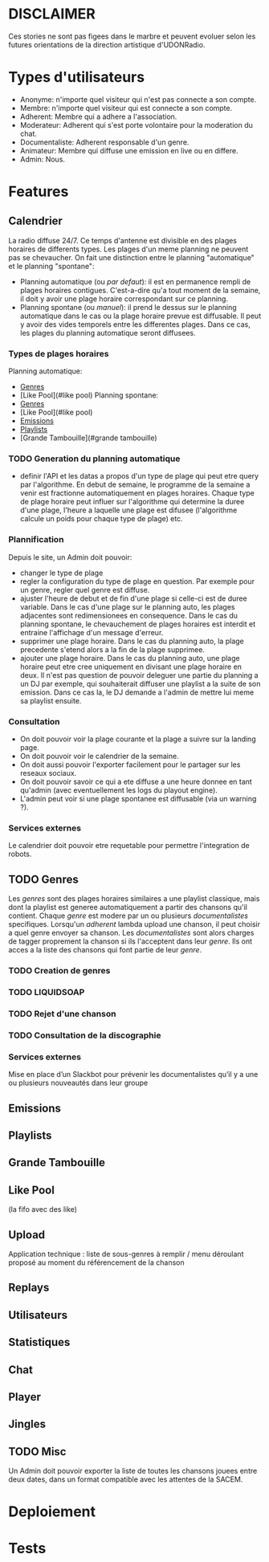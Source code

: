 # DISCLAIMER
Ces stories ne sont pas figees dans le marbre et peuvent evoluer selon les
futures orientations de la direction artistique d'UDONRadio.

# Types d'utilisateurs

- Anonyme: n'importe quel visiteur qui n'est pas connecte a son compte.
- Membre: n'importe quel visiteur qui est connecte a son compte.
- Adherent: Membre qui a adhere a l'association.
- Moderateur: Adherent qui s'est porte volontaire pour la moderation
  du chat.
- Documentaliste: Adherent responsable d'un genre.
- Animateur: Membre qui diffuse une emission en live ou en differe.
- Admin: Nous.

# Features

## Calendrier
La radio diffuse 24/7. Ce temps d'antenne est divisible en des plages horaires
de differents types. Les plages d'un meme planning ne peuvent pas se chevaucher.
On fait une distinction entre le planning "automatique" et le planning
"spontane":

- Planning automatique (ou _par defaut_): il est en permanence rempli de plages
  horaires contigues. C'est-a-dire qu'a tout moment de la semaine, il doit y
  avoir une plage horaire correspondant sur ce planning.
- Planning spontane (ou _manuel_): il prend le dessus sur le planning
  automatique dans le cas ou la plage horaire prevue est diffusable. Il peut y
  avoir des vides temporels entre les differentes plages. Dans ce cas, les
  plages du planning automatique seront diffusees.

### Types de plages horaires
Planning automatique:
- [Genres](#genres)
- [Like Pool](#like pool)
Planning spontane:
- [Genres](#genres)
- [Like Pool](#like pool)
- [Emissions](#emissions)
- [Playlists](#playlists)
- [Grande Tambouille](#grande tambouille)

### TODO Generation du planning automatique
- definir l'API et les datas a propos d'un type de plage qui peut etre query par
  l'algorithme.
En debut de semaine, le programme de la semaine a venir est fractionne
automatiquement en plages horaires. Chaque type de plage horaire peut influer
sur l'algorithme qui determine la duree d'une plage, l'heure a laquelle une
plage est difusee (l'algorithme calcule un poids pour chaque type de plage) etc.

### Plannification
Depuis le site, un Admin doit pouvoir:
- changer le type de plage
- regler la configuration du type de plage en question. Par exemple pour un
  genre, regler quel genre est diffuse.
- ajuster l'heure de debut et de fin d'une plage si celle-ci est de duree
  variable. Dans le cas d'une plage sur le planning auto, les plages adjacentes
  sont redimensionees en consequence. Dans le cas du planning spontane, le
  chevauchement de plages horaires est interdit et entraine l'affichage d'un
  message d'erreur.
- supprimer une plage horaire. Dans le cas du planning auto, la plage precedente
  s'etend alors a la fin de la plage supprimee.
- ajouter une plage horaire. Dans le cas du planning auto, une plage horaire
  peut etre cree uniquement en divisant une plage horaire en deux.
Il n'est pas question de pouvoir deleguer une partie du planning a un DJ par
exemple, qui souhaiterait diffuser une playlist a la suite de son emission.
Dans ce cas la, le DJ demande a l'admin de mettre lui meme sa playlist ensuite.

### Consultation
- On doit pouvoir voir la plage courante et la plage a suivre sur la landing
  page.
- On doit pouvoir voir le calendrier de la semaine.
- On doit aussi pouvoir l'exporter facilement pour le partager sur les reseaux
  sociaux.
- On doit pouvoir savoir ce qui a ete diffuse a une heure donnee en tant
  qu'admin (avec eventuellement les logs du playout engine).
- L'admin peut voir si une plage spontanee est diffusable (via un warning ?).

### Services externes
Le calendrier doit pouvoir etre requetable pour permettre l'integration de
robots.


## TODO Genres
Les _genres_ sont des plages horaires similaires a une playlist classique, mais
dont la playlist est generee automatiquement a partir des chansons qu'il
contient. Chaque _genre_ est modere par un ou plusieurs _documentalistes_
specifiques. Lorsqu'un _adherent_ lambda upload une chanson, il peut choisir a
quel genre envoyer sa chanson. Les _documentalistes_ sont alors charges de
tagger proprement la chanson si ils l'acceptent dans leur _genre_. Ils ont acces
a la liste des chansons qui font partie de leur _genre_.

### TODO Creation de genres
### TODO LIQUIDSOAP
### TODO Rejet d'une chanson
### TODO Consultation de la discographie




















### Services externes
Mise en place d’un Slackbot pour prévenir les documentalistes qu’il y a une ou
plusieurs nouveautés dans leur groupe

## Emissions
## Playlists
## Grande Tambouille
## Like Pool
(la fifo avec des like)
## Upload
Application  technique 
:  liste  de  sous-genres  à  remplir  /  menu  déroulant  proposé  au 
moment du référencement de la chanson
## Replays
## Utilisateurs
## Statistiques
## Chat
## Player
## Jingles

## TODO Misc
Un Admin doit pouvoir exporter la liste de toutes les chansons jouees entre deux
dates, dans un format compatible avec les attentes de la SACEM.


# Deploiement
# Tests
